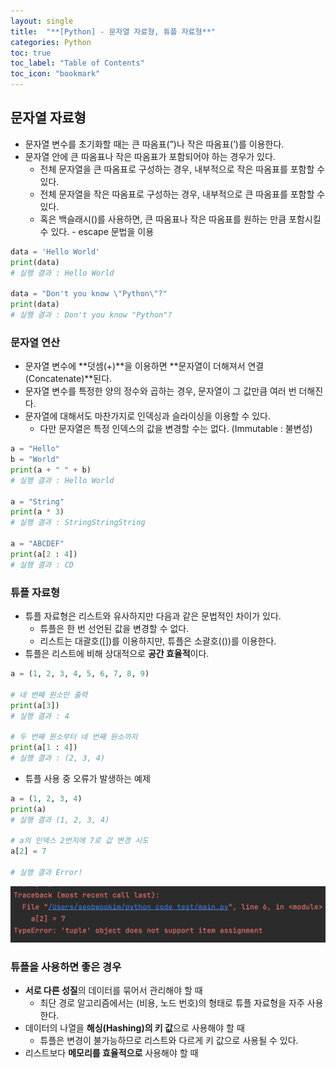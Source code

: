 ```yaml
---
layout: single
title:  "**[Python] - 문자열 자료형, 튜플 자료형**"
categories: Python
toc: true
toc_label: "Table of Contents"
toc_icon: "bookmark"
---
```


## 문자열 자료형

- 문자열 변수를 초기화할 때는 큰 따옴표(”)나 작은 따옴표(’)를 이용한다.
- 문자열 안에 큰 따옴표나 작은 따옴표가 포함되어야 하는 경우가 있다.
  - 전체 문자열을 큰 따옴표로 구성하는 경우, 내부적으로 작은 따옴표를 포함할 수 있다.
  - 전체 문자열을 작은 따옴표로 구성하는 경우, 내부적으로 큰 따옴표를 포함할 수 있다.
  - 혹은 백슬래시(\)를 사용하면, 큰 따옴표나 작은 따옴표를 원하는 만큼 포함시킬 수 있다. - escape 문법을 이용

```python
data = 'Hello World'
print(data)
# 실행 결과 : Hello World

data = "Don't you know \"Python\"?"
print(data)
# 실행 결과 : Don't you know "Python"?
```

### 문자열 연산

- 문자열 변수에 **덧셈(+)**을 이용하면 **문자열이 더해져서 연결(Concatenate)**된다.
- 문자열 변수를 특정한 양의 정수와 곱하는 경우, 문자열이 그 값만큼 여러 번 더해진다.
- 문자열에 대해서도 마찬가지로 인덱싱과 슬라이싱을 이용할 수 있다.
  - 다만 문자열은 특정 인덱스의 값을 변경할 수는 없다. (Immutable : 불변성)

```python
a = "Hello"
b = "World"
print(a + " " + b)
# 실행 결과 : Hello World

a = "String"
print(a * 3)
# 실행 결과 : StringStringString

a = "ABCDEF"
print(a[2 : 4])
# 실행 결과 : CD
```

### 튜플 자료형

- 튜플 자료형은 리스트와 유사하지만 다음과 같은 문법적인 차이가 있다.
  - 튜플은 한 번 선언된 값을 변경할 수 없다.
  - 리스트는 대괄호([])를 이용하지만, 튜플은 소괄호(())를 이용한다.
- 튜플은 리스트에 비해 상대적으로 **공간 효율적**이다.

```python
a = (1, 2, 3, 4, 5, 6, 7, 8, 9)

# 네 번째 원소만 출력
print(a[3])
# 실행 결과 : 4

# 두 번째 원소부터 네 번째 원소까지
print(a[1 : 4])
# 실행 결과 : (2, 3, 4)
```

- 튜플 사용 중 오류가 발생하는 예제

```python
a = (1, 2, 3, 4)
print(a)
# 실행 결과 (1, 2, 3, 4)

# a의 인덱스 2번지에 7로 값 변경 시도
a[2] = 7

# 실행 결과 Error!
```

![string-tuple](/assets/images/2023-01-10-Python-string-tuple/string-tuple.png)

### 튜플을 사용하면 좋은 경우

- **서로 다른 성질**의 데이터를 묶어서 관리해야 할 때
  - 최단 경로 알고리즘에서는 (비용, 노드 번호)의 형태로 튜플 자료형을 자주 사용한다.
- 데이터의 나열을 **해싱(Hashing)의 키 값**으로 사용해야 할 때
  - 튜플은 변경이 불가능하므로 리스트와 다르게 키 값으로 사용될 수 있다.
- 리스트보다 **메모리를 효율적으로** 사용해야 할 때